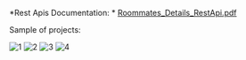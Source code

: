 *Rest Apis Documentation: *
[Roommates_Details_RestApi.pdf](https://github.com/SanjitKumar49/SpringBootLearningProjects/files/13728210/Roommates_Details_RestApi.pdf)

Sample of projects: 

![1](https://github.com/SanjitKumar49/SpringBootLearningProjects/assets/113637775/d4b19f65-93d5-4805-af35-ea769023f144)
![2](https://github.com/SanjitKumar49/SpringBootLearningProjects/assets/113637775/b14526f3-50b2-4e1d-824d-b19a879468ef)
![3](https://github.com/SanjitKumar49/SpringBootLearningProjects/assets/113637775/045fdc81-cb2e-46d2-bbc0-c312a974f35d)
![4](https://github.com/SanjitKumar49/SpringBootLearningProjects/assets/113637775/79e11a96-5fd6-4ca1-8ed8-5c17d0d8e94e)
